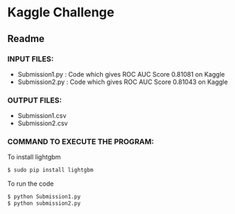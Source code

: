 # Kaggle Challenge
## Readme
### INPUT FILES:
- Submission1.py : Code which gives ROC AUC Score 0.81081 on Kaggle
- Submission2.py : Code which gives ROC AUC Score 0.81043 on Kaggle

### OUTPUT FILES:
- Submission1.csv
- Submission2.csv
 

### COMMAND TO EXECUTE THE PROGRAM:

To install lightgbm
```sh
$ sudo pip install lightgbm
```

To run the code
```sh
$ python Submission1.py
$ python submission2.py
```

